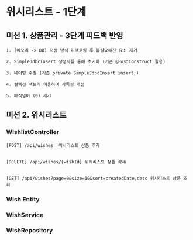 # 위시리스트 - 1단계

## 미션 1. 상품관리 - 3단계 피드백 반영
    1. (메모리 -> DB) 저장 방식 리팩토링 후 불필요해진 요소 제거

    2. SimpleJdbcInsert 생성자를 통해 초기화 (기존 @PostConstruct 활용)

    3. 네이밍 수정 (기존 private SimpleJdbcInsert insert;)

    4. 컬렉션 팩토리 이용하여 가독성 개선

    5. 매직넘버 (0) 제거


## 미션 2. 위시리스트

### WishlistController
    [POST] /api/wishes  위시리스트 상품 추가


    [DELETE] /api/wishes/{wishId} 위시리스트 상품 삭제


    [GET] /api/wishes?page=0&size=10&sort=createdDate,desc 위시리스트 상품 조회

    
### Wish Entity

### WishService

### WishRepository

    
